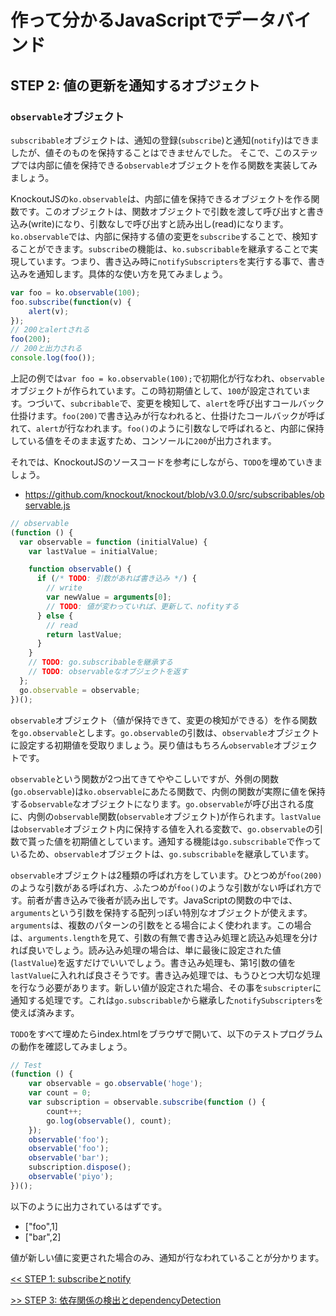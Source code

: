 # 作って分かるJavaScriptでデータバインド

## STEP 2: 値の更新を通知するオブジェクト

### `observable`オブジェクト

`subscribable`オブジェクトは、通知の登録(`subscribe`)と通知(`notify`)はできましたが、値そのものを保持することはできませんでした。
そこで、このステップでは内部に値を保持できる`observable`オブジェクトを作る関数を実装してみましょう。

KnockoutJSの`ko.observable`は、内部に値を保持できるオブジェクトを作る関数です。このオブジェクトは、関数オブジェクトで引数を渡して呼び出すと書き込み(write)になり、引数なしで呼び出すと読み出し(read)になります。`ko.observable`では、内部に保持する値の変更を`subscribe`することで、検知することができます。`subscribe`の機能は、`ko.subscribable`を継承することで実現しています。つまり、書き込み時に`notifySubscripters`を実行する事で、書き込みを通知します。具体的な使い方を見てみましょう。

```javascript
var foo = ko.observable(100);
foo.subscribe(function(v) {
    alert(v);
});
// 200とalertされる
foo(200);
// 200と出力される
console.log(foo());
```

上記の例では`var foo = ko.observable(100);`で初期化が行なわれ、`observable`オブジェクトが作られています。この時初期値として、`100`が設定されています。つづいて、`subcribable`で、変更を検知して、`alert`を呼び出すコールバック仕掛けます。`foo(200)`で書き込みが行なわれると、仕掛けたコールバックが呼ばれて、`alert`が行なわれます。`foo()`のように引数なしで呼ばれると、内部に保持している値をそのまま返すため、コンソールに`200`が出力されます。

それでは、KnockoutJSのソースコードを参考にしながら、`TODO`を埋めていきましょう。

* https://github.com/knockout/knockout/blob/v3.0.0/src/subscribables/observable.js

```javascript
// observable
(function () {
  var observable = function (initialValue) {
    var lastValue = initialValue;

    function observable() {
      if (/* TODO: 引数があれば書き込み */) {
        // write
        var newValue = arguments[0];
        // TODO: 値が変わっていれば、更新して、nofityする
      } else {
        // read
        return lastValue;
      }
    }
    // TODO: go.subscribableを継承する
    // TODO: observableなオブジェクトを返す
  };
  go.observable = observable;
})();
```

`observable`オブジェクト（値が保持できて、変更の検知ができる）を作る関数を`go.observable`とします。`go.observable`の引数は、`observable`オブジェクトに設定する初期値を受取りましょう。戻り値はもちろん`observable`オブジェクトです。

`observable`という関数が2つ出てきてややこしいですが、外側の関数(`go.observable`)は`ko.observable`にあたる関数で、内側の関数が実際に値を保持する`observable`なオブジェクトになります。`go.observable`が呼び出される度に、内側の`observable`関数(`observable`オブジェクト)が作られます。`lastValue`は`observable`オブジェクト内に保持する値を入れる変数で、`go.observable`の引数で貰った値を初期値としています。通知する機能は`go.subscribable`で作っているため、`observable`オブジェクトは、`go.subscribable`を継承しています。

`observable`オブジェクトは2種類の呼ばれ方をしています。ひとつめが`foo(200)`のような引数がある呼ばれ方、ふたつめが`foo()`のような引数がない呼ばれ方です。前者が書き込みで後者が読み出しです。JavaScriptの関数の中では、`arguments`という引数を保持する配列っぽい特別なオブジェクトが使えます。`arguments`は、複数のパターンの引数をとる場合によく使われます。この場合は、`arguments.length`を見て、引数の有無で書き込み処理と読込み処理を分ければ良いでしょう。読み込み処理の場合は、単に最後に設定された値(`lastValue`)を返すだけでいいでしょう。書き込み処理も、第1引数の値を`lastValue`に入れれば良さそうです。書き込み処理では、もうひとつ大切な処理を行なう必要があります。新しい値が設定された場合、その事を`subscripter`に通知する処理です。これは`go.subscribable`から継承した`notifySubscripters`を使えば済みます。

`TODO`をすべて埋めたらindex.htmlをブラウザで開いて、以下のテストプログラムの動作を確認してみましょう。

```javascript
// Test
(function () {
    var observable = go.observable('hoge');
    var count = 0;
    var subscription = observable.subscribe(function () {
        count++;
        go.log(observable(), count);
    });
    observable('foo');
    observable('foo');
    observable('bar');
    subscription.dispose();
    observable('piyo');
})();
```

以下のように出力されているはずです。

* ["foo",1]
* ["bar",2]

値が新しい値に変更された場合のみ、通知が行なわれていることが分かります。

[<< STEP 1: subscribeとnotify](step1/README.md)

[>> STEP 3: 依存関係の検出とdependencyDetection](step3/README.md)
